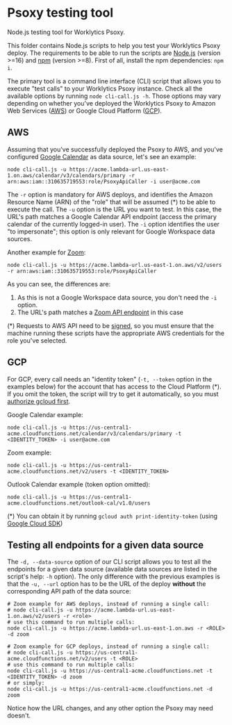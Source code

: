 # Psoxy testing tool

Node.js testing tool for Worklytics Psoxy.

This folder contains Node.js scripts to help you test your Worklytics Psoxy deploy. The requirements to be able to run the scripts are [Node.js] (version >=16) and [npm] (version >=8). First of all, install the npm dependencies: `npm i`.

The primary tool is a command line interface (CLI) script that allows you to execute "test calls" to your Worklytics Psoxy instance. Check all the available options by running `node cli-call.js -h`. Those options may vary depending on whether you've deployed the Worklytics Psoxy to Amazon Web Services ([AWS]) or Google Cloud Platform ([GCP]).

## AWS
Assuming that you've successfully deployed the Psoxy to AWS, and you've configured [Google Calendar] as data source, let's see an example:
```shell
node cli-call.js -u https://acme.lambda-url.us-east-1.on.aws/calendar/v3/calendars/primary -r arn:aws:iam::310635719553:role/PsoxyApiCaller -i user@acme.com
```
The `-r` option is mandatory for AWS deploys, and identifies the Amazon Resource Name (ARN) of the "role" that will be assumed (*) to be able to execute the call. The `-u` option is the URL you want to test. In this case, the URL's path matches a Google Calendar API endpoint (access the primary calendar of the currently logged-in user). The `-i` option identifies the user "to impersonate"; this option is only relevant for Google Workspace data sources.

Another example for [Zoom]:
```shell
node cli-call.js -u https://acme.lambda-url.us-east-1.on.aws/v2/users -r arn:aws:iam::310635719553:role/PsoxyApiCaller
```
As you can see, the differences are:
1. As this is not a Google Workspace data source, you don't need the `-i` option.
2. The URL's path matches a [Zoom API endpoint] in this case

(*) Requests to AWS API need to be [signed], so you must ensure that the machine running these scripts have the appropriate AWS credentials for the role you've selected.

## GCP
For GCP, every call needs an "identity token" (`-t, --token` option in the examples below) for the account 
that has access to the Cloud Platform (*). If you omit the token, the script will try to get it automatically,
so you must [authorize gcloud first].

Google Calendar example:
```shell
node cli-call.js -u https://us-central1-acme.cloudfunctions.net/calendar/v3/calendars/primary -t <IDENTITY_TOKEN> -i user@acme.com
```
Zoom example:
```shell
node cli-call.js -u https://us-central1-acme.cloudfunctions.net/v2/users -t <IDENTITY_TOKEN>
```
Outlook Calendar example (token option omitted):
```shell
node cli-call.js -u https://us-central1-acme.cloudfunctions.net/outlook-cal/v1.0/users
```

(*) You can obtain it by running `gcloud auth print-identity-token` (using [Google Cloud SDK])

## Testing all endpoints for a given data source

The `-d, --data-source` option of our CLI script allows you to test all the endpoints for a given data source (available data sources are listed in the script's help: `-h` option). 
The only difference with the previous examples is that the `-u, --url` option has to be the URL of the deploy **without** the corresponding API path of the data source:

```shell
# Zoom example for AWS deploys, instead of running a single call:
# node cli-call.js -u https://acme.lambda-url.us-east-1.on.aws/v2/users -r <role>
# use this command to run multiple calls:
node cli-call.js -u https://acme.lambda-url.us-east-1.on.aws -r <ROLE> -d zoom
```
```shell
# Zoom example for GCP deploys, instead of running a single call:
# node cli-call.js -u https://us-central1-acme.cloudfunctions.net/v2/users -t <ROLE>
# use this command to run multiple calls:
node cli-call.js -u https://us-central1-acme.cloudfunctions.net -t <IDENTITY_TOKEN> -d zoom
# or simply:
node cli-call.js -u https://us-central1-acme.cloudfunctions.net -d zoom
```

Notice how the URL changes, and any other option the Psoxy may need doesn't.

[AWS]: https://aws.amazon.com
[GCP]: https://cloud.google.com/
[Node.js]: https://nodejs.org/en/
[npm]: https://www.npmjs.com
[signed]: https://docs.aws.amazon.com/general/latest/gr/signing_aws_api_requests.html
[Google Calendar]: https://developers.google.com/calendar/api
[Zoom]: https://zoom.us
[Zoom API endpoint]: https://marketplace.zoom.us/docs/api-reference/zoom-api/methods/#operation/users
[Google Cloud SDK]: https://cloud.google.com/sdk/gcloud/reference/auth/print-identity-token
[authorize gcloud first]: https://cloud.google.com/sdk/gcloud/reference/auth/login